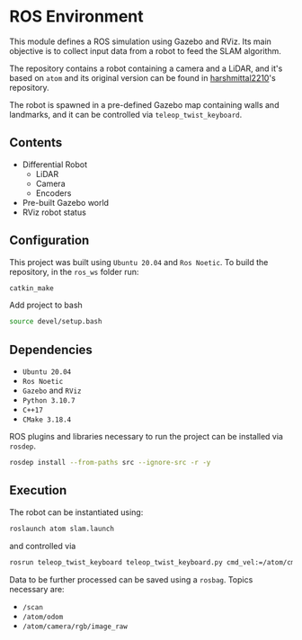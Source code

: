 # ROS Environment

This module defines a ROS simulation using Gazebo and RViz. Its main objective is to collect
input data from a robot to feed the SLAM algorithm.

The repository contains a robot containing a camera and a LiDAR, and it's based on `atom` 
and its original version can be found in 
[harshmittal2210](https://github.com/harshmittal2210/Robotics_ws)'s repository.

The robot is spawned in a pre-defined Gazebo map containing walls and landmarks, and it
can be controlled via `teleop_twist_keyboard`.

## Contents

- Differential Robot
  - LiDAR
  - Camera
  - Encoders
- Pre-built Gazebo world
- RViz robot status

## Configuration

This project was built using `Ubuntu 20.04` and `Ros Noetic`.
To build the repository, in the `ros_ws` folder run:

```bash
catkin_make
```

Add project to bash

```bash
source devel/setup.bash
```

## Dependencies

- `Ubuntu 20.04`
- `Ros Noetic`
- `Gazebo` and `RViz`
- `Python 3.10.7`
- `C++17`
- `CMake 3.18.4`

ROS plugins and libraries necessary to run the project can be installed via `rosdep`.

```bash
rosdep install --from-paths src --ignore-src -r -y
```

## Execution

The robot can be instantiated using:

```bash
roslaunch atom slam.launch
```

and controlled via

```bash
rosrun teleop_twist_keyboard teleop_twist_keyboard.py cmd_vel:=/atom/cmd_vel
```

Data to be further processed can be saved using a `rosbag`. Topics necessary are:

- `/scan`
- `/atom/odom`
- `/atom/camera/rgb/image_raw`
